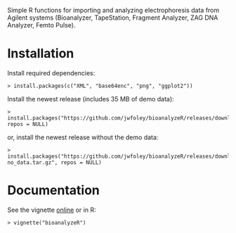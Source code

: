 Simple R functions for importing and analyzing electrophoresis data from Agilent systems (Bioanalyzer, TapeStation, Fragment Analyzer, ZAG DNA Analyzer, Femto Pulse).

# Installation

Install required dependencies:

    > install.packages(c("XML", "base64enc", "png", "ggplot2"))

Install the newest release (includes 35 MB of demo data):

    > install.packages("https://github.com/jwfoley/bioanalyzeR/releases/download/v0.6.2/bioanalyzeR_0.6.2.tar.gz", repos = NULL)

or, install the newest release without the demo data:

    > install.packages("https://github.com/jwfoley/bioanalyzeR/releases/download/v0.6.2/bioanalyzeR_0.6.2-no_data.tar.gz", repos = NULL)


# Documentation

See the vignette [online](https://stanford.edu/~jwfoley/bioanalyzeR.html) or in R:

    > vignette("bioanalyzeR")

